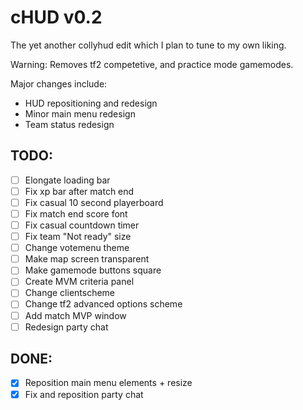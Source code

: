 # cHUD v0.2
The yet another collyhud edit which I plan to tune to my own liking.

Warning: Removes tf2 competetive, and practice mode gamemodes.

Major changes include:
- HUD repositioning and redesign
- Minor main menu redesign
- Team status redesign

## TODO:
- [ ] Elongate loading bar
- [ ] Fix xp bar after match end
- [ ] Fix casual 10 second playerboard
- [ ] Fix match end score font
- [ ] Fix casual countdown timer
- [ ] Fix team "Not ready" size
- [ ] Change votemenu theme
- [ ] Make map screen transparent
- [ ] Make gamemode buttons square
- [ ] Create MVM criteria panel
- [ ] Change clientscheme
- [ ] Change tf2 advanced options scheme
- [ ] Add match MVP window
- [ ] Redesign party chat

## DONE:
- [x] Reposition main menu elements + resize
- [x] Fix and reposition party chat